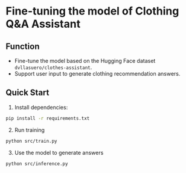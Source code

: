 # Fine-tuning the model of Clothing Q&A Assistant

## Function
- Fine-tune the model based on the Hugging Face dataset `dvllasuero/clothes-assistant`.
- Support user input to generate clothing recommendation answers.

## Quick Start
1. Install dependencies:
```bash
pip install -r requirements.txt
```

2. Run training
```bash
python src/train.py
```

3. Use the model to generate answers
```bash
python src/inference.py
```
